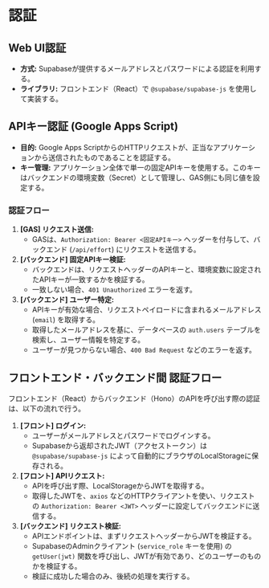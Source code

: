 # 認証

## Web UI認証

- **方式:** Supabaseが提供するメールアドレスとパスワードによる認証を利用する。
- **ライブラリ:** フロントエンド（React）で `@supabase/supabase-js` を使用して実装する。

## APIキー認証 (Google Apps Script)

- **目的:** Google Apps ScriptからのHTTPリクエストが、正当なアプリケーションから送信されたものであることを認証する。
- **キー管理:** アプリケーション全体で単一の固定APIキーを使用する。このキーはバックエンドの環境変数（Secret）として管理し、GAS側にも同じ値を設定する。

### 認証フロー

1. **[GAS] リクエスト送信:**
   - GASは、`Authorization: Bearer <固定APIキー>` ヘッダーを付与して、バックエンド (`/api/effort`) にリクエストを送信する。
2. **[バックエンド] 固定APIキー検証:**
   - バックエンドは、リクエストヘッダーのAPIキーと、環境変数に設定されたAPIキーが一致するかを検証する。
   - 一致しない場合、`401 Unauthorized` エラーを返す。
3. **[バックエンド] ユーザー特定:**
   - APIキーが有効な場合、リクエストペイロードに含まれるメールアドレス (`email`) を取得する。
   - 取得したメールアドレスを基に、データベースの `auth.users` テーブルを検索し、ユーザー情報を特定する。
   - ユーザーが見つからない場合、`400 Bad Request` などのエラーを返す。

## フロントエンド・バックエンド間 認証フロー

フロントエンド（React）からバックエンド（Hono）のAPIを呼び出す際の認証は、以下の流れで行う。

1. **[フロント] ログイン:**
   - ユーザーがメールアドレスとパスワードでログインする。
   - Supabaseから返却されたJWT（アクセストークン）は `@supabase/supabase-js` によって自動的にブラウザのLocalStorageに保存される。
2. **[フロント] APIリクエスト:**
   - APIを呼び出す際、LocalStorageからJWTを取得する。
   - 取得したJWTを、`axios` などのHTTPクライアントを使い、リクエストの `Authorization: Bearer <JWT>` ヘッダーに設定してバックエンドに送信する。
3. **[バックエンド] リクエスト検証:**
   - APIエンドポイントは、まずリクエストヘッダーからJWTを検証する。
   - SupabaseのAdminクライアント (`service_role` キーを使用) の `getUser(jwt)` 関数を呼び出し、JWTが有効であり、どのユーザーのものかを検証する。
   - 検証に成功した場合のみ、後続の処理を実行する。

